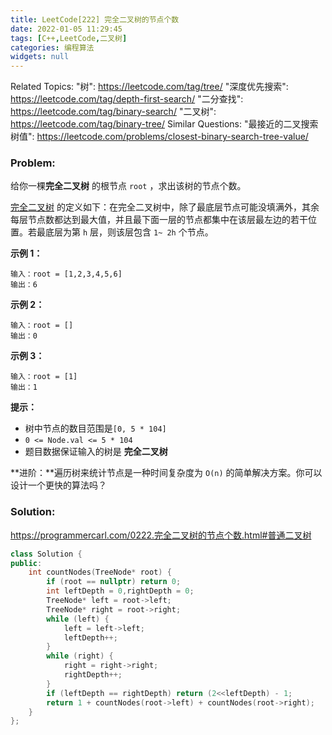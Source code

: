 ```yaml
---
title: LeetCode[222] 完全二叉树的节点个数
date: 2022-01-05 11:29:45
tags: [C++,LeetCode,二叉树]
categories: 编程算法
widgets: null
---
```


Related Topics:
  "树": https://leetcode.com/tag/tree/
  "深度优先搜索": https://leetcode.com/tag/depth-first-search/
  "二分查找": https://leetcode.com/tag/binary-search/
  "二叉树": https://leetcode.com/tag/binary-tree/
Similar Questions:
  "最接近的二叉搜索树值": https://leetcode.com/problems/closest-binary-search-tree-value/

### Problem:

给你一棵**完全二叉树** 的根节点 `root` ，求出该树的节点个数。

[完全二叉树](https://baike.baidu.com/item/%E5%AE%8C%E5%85%A8%E4%BA%8C%E5%8F%89%E6%A0%91/7773232?fr=aladdin) 的定义如下：在完全二叉树中，除了最底层节点可能没填满外，其余每层节点数都达到最大值，并且最下面一层的节点都集中在该层最左边的若干位置。若最底层为第 `h` 层，则该层包含 `1~ 2h` 个节点。

**示例 1：**

```
输入：root = [1,2,3,4,5,6]
输出：6
```

**示例 2：**

```
输入：root = []
输出：0
```

**示例 3：**

```
输入：root = [1]
输出：1
```

**提示：**

- 树中节点的数目范围是`[0, 5 * 104]`
- `0 <= Node.val <= 5 * 104`
- 题目数据保证输入的树是 **完全二叉树**

**进阶：**遍历树来统计节点是一种时间复杂度为 `O(n)` 的简单解决方案。你可以设计一个更快的算法吗？

<!--more-->

### Solution:

https://programmercarl.com/0222.完全二叉树的节点个数.html#普通二叉树

```c++
class Solution {
public:
    int countNodes(TreeNode* root) {
        if (root == nullptr) return 0;
        int leftDepth = 0,rightDepth = 0;
        TreeNode* left = root->left;
        TreeNode* right = root->right;
        while (left) {
            left = left->left;
            leftDepth++;
        }
        while (right) {
            right = right->right;
            rightDepth++;
        }
        if (leftDepth == rightDepth) return (2<<leftDepth) - 1;
        return 1 + countNodes(root->left) + countNodes(root->right);
    }
};
```

